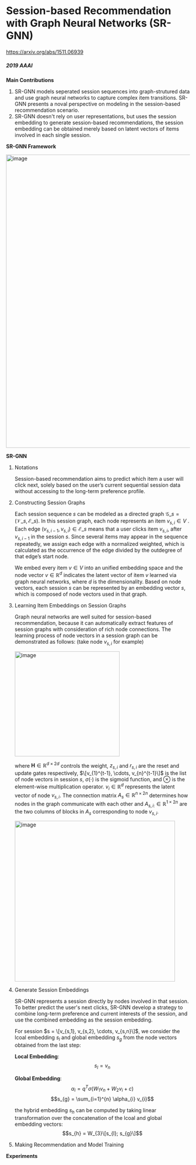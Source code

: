 # Session-based Recommendation with Graph Neural Networks (SR-GNN)

https://arxiv.org/abs/1511.06939

##### *2019 AAAI*

**Main Contributions**

1. SR-GNN models seperated session sequences into graph-strutured data and use graph neural networks  to capture complex item transitions. SR-GNN presents a noval perspective on modeling in the session-based recommendation scenario.
2. SR-GNN doesn't rely on user representations, but uses the session embedding to generate session-based recommendations, the session embedding can be obtained merely based on latent vectors of items involved in each single session.


**SR-GNN Framework**

<img width="801" alt="image" src="https://user-images.githubusercontent.com/49403324/208231350-c78cc9e3-da88-4f18-8ede-06c00c39fa19.png">


**SR-GNN**

1. Notations

    Session-based recommendation aims to predict which item a user will click next, solely based on the user’s current sequential session data without accessing to the 	long-term preference profile.
  
2. Constructing Session Graphs

    Each session sequence $s$ can be modeled as a directed graph $\mathcal{G}\_{s} = (\mathcal{V}\_{s}, \mathcal{E}\_{s})$. In this session graph, each node represents     an item $v_{s,i} \in V$ . Each edge $(v_{s,i-1}, v_{s, i}) \in \mathcal{E}\_{s}$ means that a user clicks item $v_{s,i}$, after $v_{s,i-1}$ in the session $s$.         Since several items may appear in the sequence repeatedly, we assign each edge with a normalized weighted, which is calculated as the occurrence of the edge           divided by the outdegree of that edge’s start node.
    
    We embed every item $v \in V$ into an unified embedding space and the node vector $v \in \mathbb{R}^{d}$ indicates the latent vector of item $v$ learned via graph     neural networks, where $d$ is the dimensionality. Based on node vectors, each session $s$ can be represented by an embedding vector $s$, which is composed of node     vectors used in that graph.

3. Learning Item Embeddings on Session Graphs

    Graph neural networks are well suited for session-based recommendation, because it can automatically extract features of session graphs with consideration of rich node connections. The learning process of node vectors in a session graph can be demonstrated as follows: (take node $v_{s,i}$ for example)
        
    <img width="287" alt="image" src="https://user-images.githubusercontent.com/49403324/208233480-1ac1f223-eed2-4a37-809b-6ff0f264da77.png">

    where $\textbf{H} \in \mathbb{R}^{d \times 2d}$ controls the weight, $z_{s,i}$ and $r_{s,i}$ are the reset and update gates respectively, $\[v_{1}^{t-1}, \cdots,       v_{n}^{t-1}\]$ is the list of node vectors in session $s$, $\sigma(\cdot)$ is the sigmoid function, and $\otimes$ is the element-wise multiplication operator.         $v_{i}\in \mathbb{R}^{d}$ represents the latent vector of node $v_{s,i}$. The connection matrix $A_{s} \in \mathbb{R}^{n \times 2n}$ determines how nodes in the       graph communicate with each other and $A_{s,i:} \in \mathbb{R}^{1 \times 2n}$ are the two columns of blocks in $A_{s}$ corresponding to node $v_{s, i}$.
    
    <img width="439" alt="image" src="https://user-images.githubusercontent.com/49403324/208234037-93af3ed2-799f-4e0d-90d9-3d6fa8ebae11.png">

4. Generate Session Embeddings

    SR-GNN represents a session directly by nodes involved in that session. To better predict the user's next clicks, SR-GNN develop a strategy to combine long-term       preference and current interests of the session, and use the combined embedding as the session embedding.
    
    For session $s = \[v_{s,1}, v_{s,2}, \cdots, v_{s,n}\]$, we consider the lcoal embedding $s_{l}$ and global embedding $s_{g}$ from the node vectors obtained from the last step:
    
    **Local Embedding**:
    $$s_{l} = v_{n}$$
    
    **Global Embedding**:
    $$\alpha_{i} = q^{T} \sigma (W_{1} v_{n} + W_{2} v_{i} + c)$$
    $$s_{g} = \sum_{i=1}^{n} \alpha_{i} v_{i}$$
    
    the hybrid embedding $s_{h}$ can be computed by taking linear transformation over the concatenation of the lcoal and global embedding vectors:
    $$s_{h} = W_{3}\[s_{l}; s_{g}\]$$


5. Making Recommendation and Model Training



**Experiments**
